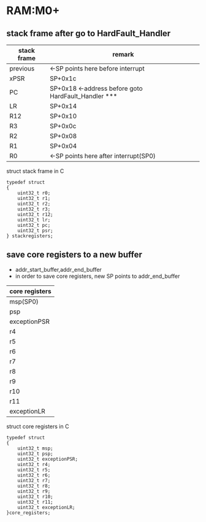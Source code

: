 # RAM:M0+
## stack frame after go to HardFault_Handler

|stack frame| remark|
| --------  | -------- |
|previous  |<-SP points here before interrupt
|xPSR      |SP+0x1c
|PC        |SP+0x18  <-address before goto HardFault_Handler ***
|LR        |SP+0x14
|R12       |SP+0x10
|R3        |SP+0x0c
|R2        |SP+0x08
|R1        |SP+0x04
|R0        |<-SP points here after interrupt(SP0)

struct stack frame in C
```
typedef struct
{
    uint32_t r0;
    uint32_t r1;
    uint32_t r2;
    uint32_t r3;
    uint32_t r12;
    uint32_t lr;
    uint32_t pc;
    uint32_t psr;
} stackregisters;
```

## save core registers to a new buffer
- addr_start_buffer,addr_end_buffer
- in order to save core registers, new SP points to addr_end_buffer
  
|core registers|
| -------- |
|msp(SP0) |<-SP'-0x2c
|psp |SP'-0x28
|exceptionPSR|SP'-0x24
|r4|SP'-0x20
|r5|SP'-0x1c
|r6|SP'-0x18
|r7|SP'-0x14
|r8|SP'-0x10
|r9|SP'-0x0c
|r10|SP'-0x08
|r11|SP'-0x04
|exceptionLR|<-SP'(addr_end_buffer)

struct core registers in C

```
typedef struct
{
    uint32_t msp;
    uint32_t psp;
    uint32_t exceptionPSR;
    uint32_t r4;
    uint32_t r5;
    uint32_t r6;
    uint32_t r7;
    uint32_t r8;
    uint32_t r9;
    uint32_t r10;
    uint32_t r11;
    uint32_t exceptionLR;
}core_registers;
```
